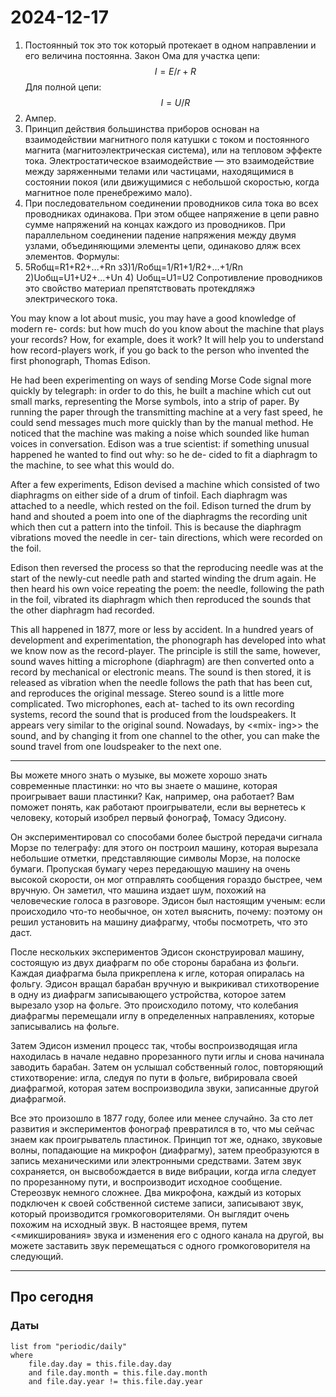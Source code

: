 # 2024-12-17

1. Постоянный ток это ток который протекает в одном направлении и его величина постоянна. Закон Ома для участка цепи: $$I=E/r+R$$ Для полной цепи: $$I=U/R$$
2. Ампер.
3. Принцип действия большинства приборов основан на взаимодействии магнитного поля катушки с током и постоянного магнита (магнитоэлектрическая система), или на тепловом эффекте тока. Электростатическое взаимодействие — это взаимодействие между заряженными телами или частицами, находящимися в состоянии покоя (или движущимися с небольшой скоростью, когда магнитное поле пренебрежимо мало).
4. При последовательном соединении проводников сила тока во всех проводниках одинакова. При этом общее напряжение в цепи равно сумме напряжений на концах каждого из проводников. При параллельном соединении падение напряжения между двумя узлами, объединяющими элементы цепи, одинаково дляж всех элементов. Формулы:
5. 5Rобщ=R1+R2+...+Rn    з3)1/Rобщ=1/R1+1/R2+...+1/Rn  2)Uобщ=U1+U2+...+Un 4) Uобщ=U1=U2
Сопротивление проводников это свойство материал препятствовать протекдляжэ электрического тока.




You may know a lot about music, you may have a good knowledge of modern re- cords: but how much do you know about the machine that plays your records? How, for example, does it work? It will help you to understand how record-players work, if you go back to the person who invented the first phonograph, Thomas Edison.

He had been experimenting on ways of sending Morse Code signal more quickly by telegraph: in order to do this, he built a machine which cut out small marks, representing the Morse symbols, into a strip of paper. By running the paper through the transmitting machine at a very fast speed, he could send messages much more quickly than by the manual method. He noticed that the machine was making a noise which sounded like human voices in conversation. Edison was a true scientist: if something unusual happened he wanted to find out why: so he de- cided to fit a diaphragm to the machine, to see what this would do.

After a few experiments, Edison devised a machine which consisted of two diaphragms on either side of a drum of tinfoil. Each diaphragm was attached to a needle, which rested on the foil. Edison turned the drum by hand and shouted a poem into one of the diaphragms the recording unit which then cut a pattern into the tinfoil. This is because the diaphragm vibrations moved the needle in cer- tain directions, which were recorded on the foil.

Edison then reversed the process so that the reproducing needle was at the start of the newly-cut needle path and started winding the drum again. He then heard his own voice repeating the poem: the needle, following the path in the foil, vibrated its diaphragm which then reproduced the sounds that the other diaphragm had recorded.

This all happened in 1877, more or less by accident. In a hundred years of development and experimentation, the phonograph has developed into what we know now as the record-player. The principle is still the same, however, sound waves hitting a microphone (diaphragm) are then converted onto a record by mechanical or electronic means. The sound is then stored, it is released as vibration when the needle follows the path that has been cut, and reproduces the original message. Stereo sound is a little more complicated. Two microphones, each at- tached to its own recording systems, record the sound that is produced from the loudspeakers. It appears very similar to the original sound. Nowadays, by <«mix- ing>> the sound, and by changing it from one channel to the other, you can make the sound travel from one loudspeaker to the next one.



---

Вы можете много знать о музыке, вы можете хорошо знать современные пластинки: но что вы знаете о машине, которая проигрывает ваши пластинки? Как, например, она работает? Вам поможет понять, как работают проигрыватели, если вы вернетесь к человеку, который изобрел первый фонограф, Томасу Эдисону.

Он экспериментировал со способами более быстрой передачи сигнала Морзе по телеграфу: для этого он построил машину, которая вырезала небольшие отметки, представляющие символы Морзе, на полоске бумаги. Пропуская бумагу через передающую машину на очень высокой скорости, он мог отправлять сообщения гораздо быстрее, чем вручную. Он заметил, что машина издает шум, похожий на человеческие голоса в разговоре. Эдисон был настоящим ученым: если происходило что-то необычное, он хотел выяснить, почему: поэтому он решил установить на машину диафрагму, чтобы посмотреть, что это даст.

 После нескольких экспериментов Эдисон сконструировал машину, состоящую из двух диафрагм по обе стороны барабана из фольги. Каждая диафрагма была прикреплена к игле, которая опиралась на фольгу. Эдисон вращал барабан вручную и выкрикивал стихотворение в одну из диафрагм записывающего устройства, которое затем вырезало узор на фольге. Это происходило потому, что колебания диафрагмы перемещали иглу в определенных направлениях, которые записывались на фольге.

Затем Эдисон изменил процесс так, чтобы воспроизводящая игла находилась в начале недавно прорезанного пути иглы и снова начинала заводить барабан. Затем он услышал собственный голос, повторяющий стихотворение: игла, следуя по пути в фольге, вибрировала своей диафрагмой, которая затем воспроизводила звуки, записанные другой диафрагмой.

Все это произошло в 1877 году, более или менее случайно. За сто лет развития и экспериментов фонограф превратился в то, что мы сейчас знаем как проигрыватель пластинок.  Принцип тот же, однако, звуковые волны, попадающие на микрофон (диафрагму), затем преобразуются в запись механическими или электронными средствами. Затем звук сохраняется, он высвобождается в виде вибрации, когда игла следует по прорезанному пути, и воспроизводит исходное сообщение. Стереозвук немного сложнее. Два микрофона, каждый из которых подключен к своей собственной системе записи, записывают звук, который производится громкоговорителями. Он выглядит очень похожим на исходный звук. В настоящее время, путем <«микширования» звука и изменения его с одного канала на другой, вы можете заставить звук перемещаться с одного громкоговорителя на следующий.

---

## Про сегодня

### Даты

```dataview
list from "periodic/daily"
where
	file.day.day = this.file.day.day
	and file.day.month = this.file.day.month
	and file.day.year != this.file.day.year
```
